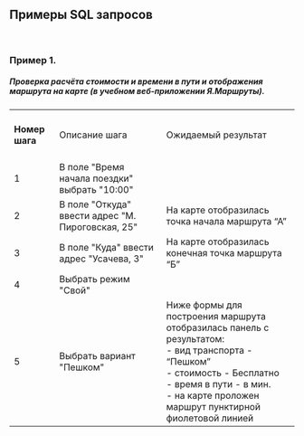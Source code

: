 ## Примеры SQL запросов
<br>

<h3>Пример 1.</h3>
<h5>Проверка расчёта стоимости и времени в пути и отображения маршрута на карте (в учебном веб-приложении Я.Маршруты).</h5>

<table>
<tr>
  <td><h4>Номер шага</h4></td>
<td>Описание шага</td>
<td>Ожидаемый результат</td>
</tr>
<tr>
<td>1</td>
<td>В поле "Время начала поездки" выбрать "10:00"</td>
</tr>
<tr>
  <td>2</td>
  <td>В поле "Откуда" ввести адрес "М. Пироговская, 25"</td>
  <td>На карте отобразилась точка начала маршрута “А”</td>
</tr>
<tr>
  <td>3</td>
  <td>В поле "Куда" ввести адрес "Усачева, 3"</td>
  <td>На карте отобразилась конечная точка маршрута “Б”</td>
</tr>
<tr>
  <td>4</td>
  <td>Выбрать режим "Свой"</td>
</tr>
<tr>
  <td>5</td>
  <td>Выбрать вариант "Пешком"</td>
  <td>
    Ниже формы для построения маршрута отобразилась панель с результатом:
    <br>
- вид транспорта - “Пешком”
    <br>
- стоимость - Бесплатно
    <br>
- время в пути - в мин.
    <br>
- на карте проложен маршрут пунктирной фиолетовой линией
</td>
</tr>
</table>

